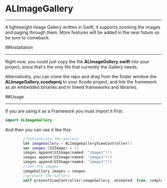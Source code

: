 # ALImageGallery
***
A lightweight Image Gallery written in Swift, it supports zooming the images and paging through them. 
More features will be added in the near future so be sure to comeback.


##Installation 
***

Right now, you could just copy the file **ALImageGallery.swift** into your project, since that's the only file that currently the Gallery needs.

Alternatively, you can clone the repo and drag from the finder window the **ALImageGallery.xcodeproj** to your Xcode project, and link the framework as an embedded binaries and in linked frameworks and libraries.

##Usage
***

If you are using it as a Framework you must import it first:

```swift
import ALImageGallery
```
And then you can use it like this:

```swift
        //Instantiate the gallery
        let imageGallery = ALImageGalleryViewController()
        var images:[UIImage] = []
        images.append(UIImage(named: "image1")!)
        images.append(UIImage(named: "image2")!)
        images.append(UIImage(named: "image3")!)
        //set the images
        imageGallery.images = images
        //present the Gallery
        self.presentViewController(imageGallery, animated: true, completion: nil)
```


